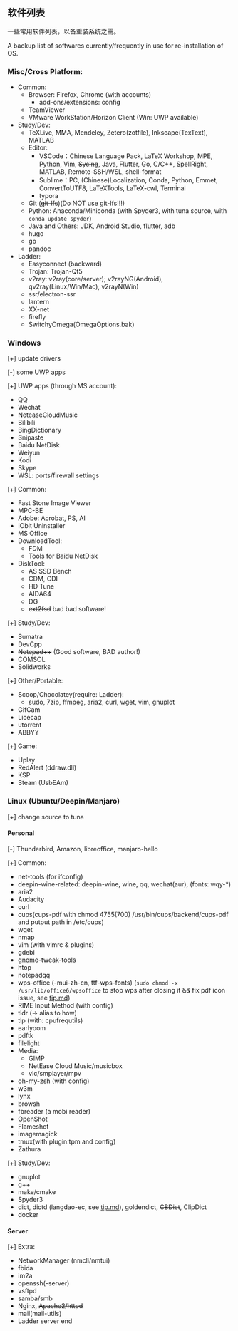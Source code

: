 ## 软件列表
一些常用软件列表，以备重装系统之需。

A backup list of softwares currently/frequently in use for re-installation of OS.

### Misc/Cross Platform: 
   - Common:
      - Browser: Firefox, Chrome (with accounts)
         - add-ons/extensions: config
      - TeamViewer
      - VMware WorkStation/Horizon Client (Win: UWP available)
   - Study/Dev: 
      - TeXLive, MMA, Mendeley, Zetero(zotfile), Inkscape(TexText), MATLAB
      - Editor: 
         - VSCode：Chinese Language Pack, LaTeX Workshop, MPE, Python, Vim, ~~Sycing~~, Java, Flutter, Go, C/C++, SpellRight, MATLAB, Remote-SSH/WSL, shell-format
         - Sublime：PC, (Chinese)Localization, Conda, Python, Emmet, ConvertToUTF8, LaTeXTools, LaTeX-cwl, Terminal
         - typora
      - Git (~~git-lfs~~)(Do NOT use git-lfs!!!)
      - Python: Anaconda/Miniconda (with Spyder3, with tuna source, with `` conda update spyder ``)
      - Java and Others: JDK, Android Studio, flutter, adb
      - hugo
      - go
      - pandoc
   - Ladder: 
      - Easyconnect (backward)
      - Trojan: Trojan-Qt5
      - v2ray: v2ray(core/server); v2rayNG(Android), qv2ray(Linux/Win/Mac), v2rayN(Win)
      - ssr/electron-ssr
      - lantern
      - XX-net
      - firefly
      - SwitchyOmega(OmegaOptions.bak)

### Windows
[+] update drivers

[-] some UWP apps

[+] UWP apps (through MS account): 
   - QQ
   - Wechat
   - NeteaseCloudMusic
   - Bilibili
   - BingDictionary
   - Snipaste
   - Baidu NetDisk
   - Weiyun
   - Kodi
   - Skype
   - WSL: ports/firewall settings

[+] Common: 
   - Fast Stone Image Viewer
   - MPC-BE
   - Adobe: Acrobat, PS, AI
   - IObit Uninstaller
   - MS Office
   - DownloadTool: 
      - FDM
      - Tools for Baidu NetDisk
   - DiskTool:
      - AS SSD Bench
      - CDM, CDI
      - HD Tune
      - AIDA64
      - DG
      - ~~ext2fsd~~ bad bad software!

[+] Study/Dev: 
   - Sumatra
   - DevCpp
   - ~~Notepad++~~ (Good software, BAD author!)
   - COMSOL
   - Solidworks

[+] Other/Portable: 
   - Scoop/Chocolatey(require: Ladder): 
      - sudo, 7zip, ffmpeg, aria2, curl, wget, vim, gnuplot
   - GifCam
   - Licecap
   - utorrent
   - ABBYY

[+] Game: 
   - Uplay
   - RedAlert (ddraw.dll)
   - KSP
   - Steam (UsbEAm)

### Linux (Ubuntu/Deepin/Manjaro)
[+] change source to tuna

#### Personal
[-] Thunderbird, Amazon, libreoffice, manjaro-hello

[+] Common: 
   - net-tools (for ifconfig)
   - deepin-wine-related: deepin-wine, wine, qq, wechat(aur), (fonts: wqy-\*)
   - aria2
   - Audacity
   - curl
   - cups(cups-pdf with chmod 4755(700) /usr/bin/cups/backend/cups-pdf and putput path in /etc/cups)
   - wget
   - nmap
   - vim (with vimrc & plugins)
   - gdebi
   - gnome-tweak-tools
   - htop
   - notepadqq
   - wps-office (-mui-zh-cn, ttf-wps-fonts) (`` sudo chmod -x /usr/lib/office6/wpsoffice `` to stop wps after closing it && fix pdf icon issue, see [tip.md](tip.md))
   - RIME Input Method (with config)
   - tldr (-> alias to how)
   - tlp (with: cpufrequtils)
   - earlyoom
   - pdftk
   - filelight
   - Media: 
      - GIMP
      - NetEase Cloud Music/musicbox
      - vlc/smplayer/mpv
   - oh-my-zsh (with config)
   - w3m
   - lynx
   - browsh
   - fbreader (a mobi reader)
   - OpenShot
   - Flameshot
   - imagemagick
   - tmux(with plugin:tpm and config)
   - Zathura

[+] Study/Dev: 
   - gnuplot
   - g++
   - make/cmake
   - Spyder3
   - dict, dictd (langdao-ec, see [tip.md](tip.md)), goldendict, ~~CBDict~~, ClipDict
   - docker 

#### Server
[+] Extra: 
   - NetworkManager (nmcli/nmtui)
   - fbida
   - im2a
   - openssh(-server)
   - vsftpd
   - samba/smb
   - Nginx, ~~Apache2/httpd~~
   - mail(mail-utils)
   - Ladder server end
